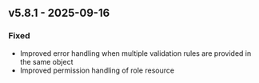 ## v5.8.1 - 2025-09-16
### Fixed
* Improved error handling when multiple validation rules are provided in the same object
* Improved permission handling of role resource
